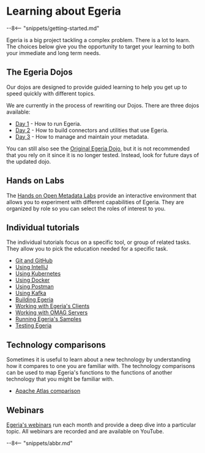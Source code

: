 <!-- SPDX-License-Identifier: CC-BY-4.0 -->
<!-- Copyright Contributors to the ODPi Egeria project. -->

# Learning about Egeria

--8<-- "snippets/getting-started.md"

Egeria is a big project tackling a complex problem.  There is a lot to learn. The choices below give you the opportunity to target your learning to both your immediate and long term needs. 

## The Egeria Dojos

Our dojos are designed to provide guided learning to help you get up to speed quickly with different topics.

We are currently in the process of rewriting our Dojos. There are three dojos available:

* [Day 1](/education/egeria-dojo/running-egeria/running-egeria-intro) - How to run Egeria.
* [Day 2](/education/egeria-dojo/developer/overview) - How to build connectors and utilities that use Egeria.
* [Day 3](/education/egeria-dojo/metadata-governance/overview) - How to manage and maintain your metadata.

You can still also see the [Original Egeria Dojo](/getting-started/egeria-dojo), but it is not recommended that you rely on it since it is no longer tested.  Instead, look for future days of the updated dojo.

## Hands on Labs

The [Hands on Open Metadata Labs](/education/open-metadata-labs/overview) provide an interactive environment that allows you to experiment with different capabilities of Egeria.  They are organized by role so you can select the roles of interest to you.

## Individual tutorials

The individual tutorials focus on a specific tool, or group of related tasks.  They allow you to pick the education needed for a specific task.

- [Git and GitHub](/education/tutorials/git-and-git-hub-tutorial/overview)
- [Using IntelliJ](/education/tutorials/intellij-tutorial/overview)
- [Using Kubernetes](/guides/operations/kubernetes)
- [Using Docker](/education/tutorials/docker-tutorial/overview)
- [Using Postman](/education/tutorials/postman-tutorial/overview)
- [Using Kafka](/education/tutorials/kafka-tutorial/overview)
- [Building Egeria](/education/tutorials/building-egeria-tutorial/overview)
- [Working with Egeria's Clients](/education/tutorials/omag-client-tutorial)
- [Working with OMAG Servers](/education/tutorials/omag-server-tutorial/overview)
- [Running Egeria's Samples](/education/tutorials/running-samples-tutorial)
- [Testing Egeria](/education/tutorials/testing-egeria-tutorial)

## Technology comparisons

Sometimes it is useful to learn about a new technology by understanding how it compares to one you are familiar with.  The technology comparisons can be used to map Egeria's functions to the functions of another technology that you might be familiar with.

- [Apache Atlas comparison](/education/comparisons/apache-atlas)

## Webinars

[Egeria's webinars](/education/webinar-program/overview) run each month and provide a deep dive into a particular topic.  All webinars are recorded and are available on YouTube.

--8<-- "snippets/abbr.md"
